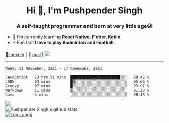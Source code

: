<h1 align="center">Hi 👋, I'm Pushpender Singh</h1>
<h3 align="center">A self-taught programmer and born at very little age😜</h3>

- 🌱 I’m currently learning **React Native, Flutter, Kotlin**
- ⚡ Fun fact **I love to play Badminton and Football.**

👔[linekdin](https://www.linkedin.com/in/pushpender-singh-240061202/) | 📧 [mail](mailto:pushpendersingh@p2devs.com) | ![](https://komarev.com/ghpvc/?username=pushpender-singh-ap&color=blue)


---

<!--START_SECTION:waka-->
```text
Week: 11 November, 2021 - 17 November, 2021

JavaScript   13 hrs 51 mins  ██████████████████████░░░   88.42 % 
JSON         53 mins         █▒░░░░░░░░░░░░░░░░░░░░░░░   05.66 % 
Groovy       37 mins         █░░░░░░░░░░░░░░░░░░░░░░░░   03.97 % 
Markdown     11 mins         ▒░░░░░░░░░░░░░░░░░░░░░░░░   01.23 % 
Java         4 mins          ░░░░░░░░░░░░░░░░░░░░░░░░░   00.48 % 
```
<!--END_SECTION:waka-->

<img align="left" src="https://github-readme-streak-stats.herokuapp.com/?user=pushpender-singh-ap&theme=dark" /></br>
![Pushpender Singh's github stats](https://github-readme-stats.vercel.app/api?username=pushpender-singh-ap&show_icons=true&theme=radical&count_private=true)</br>
[![Top Langs](https://github-readme-stats.vercel.app/api/top-langs/?username=pushpender-singh-ap&theme=radical)](https://github.com/pushpender-singh-ap/github-readme-stats)
